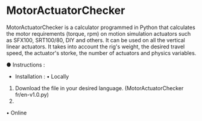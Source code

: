 # MotorActuatorChecker

MotorActuatorChecker is a calculator programmed in Python that calculates the motor requirements (torque, rpm) on motion simulation actuators such as SFX100, SRT100/80, DIY and others. It can be used on all the vertical linear actuators. It takes into account the rig's weight, the desired travel speed, the actuator's storke, the number of actuators and physics variables.

● Instructions :

- Installation :
• Locally
1. Download the file in your desired language. (MotorActuatorChecker fr/en-v1.0.py)
2. 


• Online